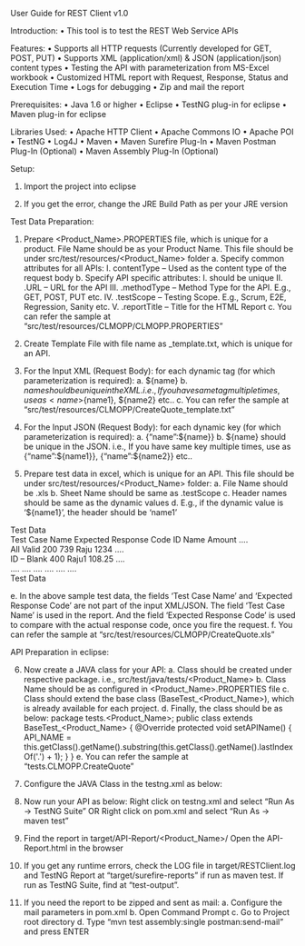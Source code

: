 User Guide for REST Client v1.0

Introduction:
•	This tool is to test the REST Web Service APIs

Features:
•	Supports all HTTP requests (Currently developed for GET, POST, PUT)
•	Supports XML (application/xml) & JSON (application/json) content types
•	Testing the API with parameterization from MS-Excel workbook
•	Customized HTML report with Request, Response, Status and Execution Time
•	Logs for debugging
•	Zip and mail the report

Prerequisites:
•	Java 1.6 or higher
•	Eclipse
•	TestNG plug-in for eclipse
•	Maven plug-in for eclipse

Libraries Used:
•	Apache HTTP Client
•	Apache Commons IO
•	Apache POI
•	TestNG
•	Log4J
•	Maven
•	Maven Surefire Plug-In
•	Maven Postman Plug-In (Optional)
•	Maven Assembly Plug-In (Optional)

Setup:

1.	Import the project into eclipse

2.	If you get the error, change the JRE Build Path as per your JRE version

Test Data Preparation:

1.	Prepare <Product_Name>.PROPERTIES file, which is unique for a product. File Name should be as your Product Name. This file should be under src/test/resources/<Product_Name> folder
  a.	Specify common attributes for all APIs:
    I.	contentType – Used as the content type of the request body
  b.	Specify API specific attributes:
    I.	<APIName> should be unique
    II.	<APIName>.URL – URL for the API
    III.	<APIName>.methodType – Method Type for the API. E.g., GET, POST, PUT etc.
    IV.	<APIName>.testScope – Testing Scope. E.g., Scrum, E2E, Regression, Sanity etc.
    V.	<APIName>.reportTitle – Title for the HTML Report
  c.	You can refer the sample at “src/test/resources/CLMOPP/CLMOPP.PROPERTIES”

2.	Create Template File with file name as <APIName>_template.txt, which is unique for an API.

3.	For the Input XML (Request Body): for each dynamic tag (for which parameterization is required):
  a.	<name>${name}</name>
  b.	${name} should be unique in the XML. i.e., If you have same tag multiple times, use as <name>${name1}</name>, <name>${name2}</name> etc..
  c.	You can refer the sample at “src/test/resources/CLMOPP/CreateQuote_template.txt”

4.	For the Input JSON (Request Body): for each dynamic key (for which parameterization is required):
  a.	{“name”:${name}}
  b.	${name} should be unique in the JSON. i.e., If you have same key multiple times, use as {“name”:${name1}}, {“name”:${name2}} etc..

5.	Prepare test data in excel, which is unique for an API. This file should be under src/test/resources/<Product_Name> folder:
  a.	File Name should be <APIName>.xls
  b.	Sheet Name should be same as <APIName>.testScope
  c.	Header names should be same as the dynamic values
  d.	E.g., if the dynamic value is ‘${name1}’, the header should be ‘name1’

Test Data							
	Test Case Name	Expected Response Code	ID	Name	Amount	….	
	All Valid	200	739	Raju	1234	….	
	ID – Blank	400		Raju1	108.25	….	
	….	….	….	….	….	….	
							Test Data

  e.	In the above sample test data, the fields ‘Test Case Name’ and ‘Expected Response Code’ are not part of the input XML/JSON. The field ‘Test Case Name’ is used in the report. And the field ‘Expected Response Code’ is used to compare with the actual response code, once you fire the request.
  f.	You can refer the sample at “src/test/resources/CLMOPP/CreateQuote.xls”

API Preparation in eclipse:

6.	Now create a JAVA class for your API:
  a.	Class should be created under respective package. i.e., src/test/java/tests/<Product_Name>
  b.	Class Name should be <APIName> as configured in <Product_Name>.PROPERTIES file
  c.	Class should extend the base class (BaseTest_<Product_Name>), which is already available for each project.
  d.	Finally, the class should be as below:
		package tests.<Product_Name>;
		public class <APIName> extends BaseTest_<Product_Name> {
			@Override
			protected void setAPIName() {
				API_NAME = this.getClass().getName().substring(this.getClass().getName().lastIndexOf('.') + 1);
			}
		}
  e.	You can refer the sample at “tests.CLMOPP.CreateQuote”

7.	Configure the JAVA Class in the testng.xml as below:
<?xml version="1.0" encoding="UTF-8"?>
<!DOCTYPE suite SYSTEM "http://testng.org/testng-1.0.dtd">

<suite name="Suite" parallel="false">
	<test>
		<classes>
			<class name="tests.<Product_Name>.<APIName>"/>
		</classes>
	</test>
</suite>

8.	Now run your API as below:
Right click on testng.xml and select “Run As -> TestNG Suite”
OR
Right click on pom.xml and select “Run As -> maven test”

9.	Find the report in target/API-Report/<Product_Name>/<APIName>
Open the API-Report.html in the browser

10.	If you get any runtime errors, check the LOG file in target/RESTClient.log and TestNG Report at “target/surefire-reports” if run as maven test. If run as TestNG Suite, find at “test-output”.

11.	If you need the report to be zipped and sent as mail:
  a.	Configure the mail parameters in pom.xml
  b.	Open Command Prompt
  c.	Go to Project root directory
  d.	Type “mvn test assembly:single postman:send-mail” and press ENTER
